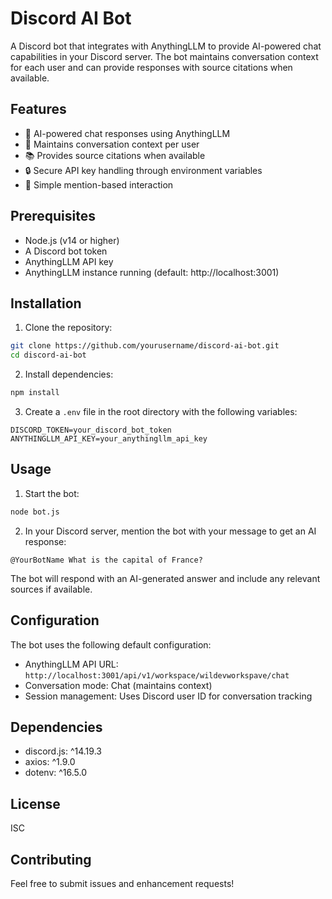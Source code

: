 # Discord AI Bot

A Discord bot that integrates with AnythingLLM to provide AI-powered chat capabilities in your Discord server. The bot maintains conversation context for each user and can provide responses with source citations when available.

## Features

- 🤖 AI-powered chat responses using AnythingLLM
- 💬 Maintains conversation context per user
- 📚 Provides source citations when available
- 🔒 Secure API key handling through environment variables
- 🎯 Simple mention-based interaction

## Prerequisites

- Node.js (v14 or higher)
- A Discord bot token
- AnythingLLM API key
- AnythingLLM instance running (default: http://localhost:3001)

## Installation

1. Clone the repository:
```bash
git clone https://github.com/yourusername/discord-ai-bot.git
cd discord-ai-bot
```

2. Install dependencies:
```bash
npm install
```

3. Create a `.env` file in the root directory with the following variables:
```env
DISCORD_TOKEN=your_discord_bot_token
ANYTHINGLLM_API_KEY=your_anythingllm_api_key
```

## Usage

1. Start the bot:
```bash
node bot.js
```

2. In your Discord server, mention the bot with your message to get an AI response:
```
@YourBotName What is the capital of France?
```

The bot will respond with an AI-generated answer and include any relevant sources if available.

## Configuration

The bot uses the following default configuration:
- AnythingLLM API URL: `http://localhost:3001/api/v1/workspace/wildevworkspave/chat`
- Conversation mode: Chat (maintains context)
- Session management: Uses Discord user ID for conversation tracking

## Dependencies

- discord.js: ^14.19.3
- axios: ^1.9.0
- dotenv: ^16.5.0

## License

ISC

## Contributing

Feel free to submit issues and enhancement requests! 